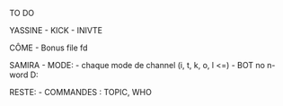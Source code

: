 TO DO

YASSINE
    - KICK
    - INIVTE

CÔME
    - Bonus file fd

SAMIRA
    -   MODE:
            - chaque mode de channel (i, t, k, o, l <=)
    -   BOT
            no n-word D:

RESTE:
    - COMMANDES :  TOPIC, WHO



